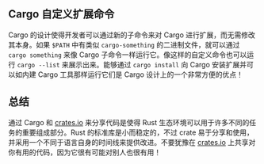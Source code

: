 ## Cargo 自定义扩展命令




Cargo 的设计使得开发者可以通过新的子命令来对 Cargo 进行扩展，而无需修改其本身。如果 `$PATH` 中有类似 `cargo-something` 的二进制文件，就可以通过 `cargo something` 来像 Cargo 子命令一样运行它。像这样的自定义命令也可以运行 `cargo --list` 来展示出来。能够通过 `cargo install` 向 Cargo 安装扩展并可以如内建 Cargo 工具那样运行它们是 Cargo 设计上的一个非常方便的优点！

## 总结

通过 Cargo 和 [crates.io](https://crates.io/) 来分享代码是使得 Rust 生态环境可以用于许多不同的任务的重要组成部分。Rust 的标准库是小而稳定的，不过 crate 易于分享和使用，并采用一个不同于语言自身的时间线来提供改进。不要犹豫在 [crates.io](https://crates.io/) 上共享对你有用的代码，因为它很有可能对别人也很有用！
